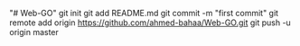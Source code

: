 "# Web-GO"  git init git add README.md git commit -m "first commit" git remote add origin https://github.com/ahmed-bahaa/Web-GO.git git push -u origin master 
